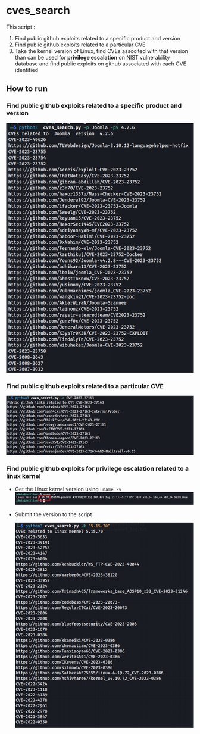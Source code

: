 # cves_search
This script :
1. Find public github exploits related to a specific product and version
1. Find public github exploits related to a particular CVE
2. Take the kernel version of Linux, find CVEs associted with that version than can be used for **privilege escalation** on NIST vulnerability database and find public exploits on github associated with each CVE identified

## How to run 
### Find public github exploits related to a specific product and version
![Get public github exploit for a specific product and version](product_search.png)

### Find public github exploits related to a particular CVE
![Get public github exploit for CVE](cve_search.png)
  
### Find public github exploits for privilege escalation related to a linux kernel 
- Get the Linux kernel version using `uname -v`
  ![Get Linux Kernel version](uname.png)
  
- Submit the version to the script
  
  ![Get github links of each CVE identified](kernel_search.png)
